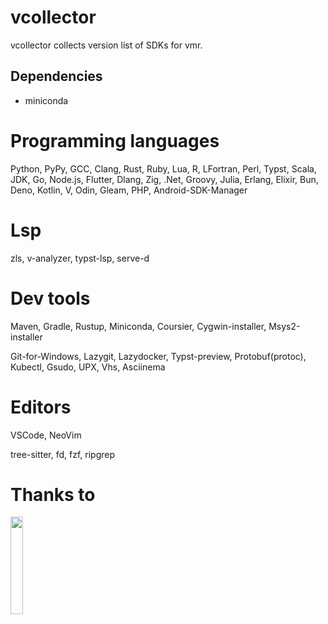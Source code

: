# vcollector
vcollector collects version list of SDKs for vmr.

## Dependencies

- miniconda

# Programming languages

Python, PyPy, GCC, Clang, Rust, Ruby, Lua, R, LFortran, Perl, Typst, Scala,
JDK, Go, Node.js, Flutter, Dlang, Zig, .Net, Groovy, Julia, Erlang, Elixir,
Bun, Deno, Kotlin, V, Odin, Gleam, PHP, Android-SDK-Manager

# Lsp

zls, v-analyzer, typst-lsp, serve-d

# Dev tools

Maven, Gradle, Rustup, Miniconda, Coursier, Cygwin-installer, Msys2-installer

Git-for-Windows, Lazygit, Lazydocker, Typst-preview, Protobuf(protoc), Kubectl, Gsudo, UPX, Vhs, Asciinema

# Editors

VSCode, NeoVim

tree-sitter, fd, fzf, ripgrep

# Thanks to

<a href="https://www.anaconda.com/"><img src="https://cdn.jsdelivr.net/gh/devicons/devicon@latest/icons/anaconda/anaconda-original-wordmark.svg" width="20%"/></a>

<!-- <a href="https://www.cloudflare.com/"><img src="https://cdn.jsdelivr.net/gh/devicons/devicon@latest/icons/cloudflare/cloudflare-original-wordmark.svg" width="21%"/></a>

<a href="https://linuxone.cloud.marist.edu/"><img src="https://linuxone.cloud.marist.edu/resources/images/linuxonelogo03.png" width="60%"/><a> -->
